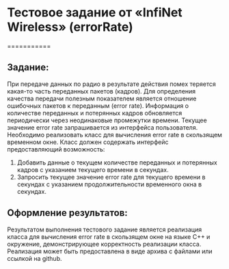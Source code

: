 # Тестовое задание от «InfiNet Wireless» (errorRate)
===========
## Задание: 
При передаче данных по радио в результате действия помех теряется какая-то часть переданных
пакетов (кадров). Для определения качества передачи полезным показателем является
отношение ошибочных пакетов к переданным (error rate).
Информация о количестве переданных и потерянных кадров обновляется периодически через
неодинаковые промежутки времени. Текущее значение error rate запрашивается из интерфейса
пользователя.
Необходимо реализовать класс для вычисления error rate в скользящем временном окне. Класс
должен содержать интерфейс предоставляющий возможность:
1. Добавить данные о текущем количестве переданных и потерянных кадров с указанием
текущего времени в секундах.
2. Запросить текущее значение error rate для текущего времени в секундах с указанием
продолжительности временного окна в секундах.

## Оформление результатов: 

Результатом выполнения тестового задание является реализация класса для вычисления error rate
в скользящем окне на языке C++ и окружение, демонстрирующее корректность реализации
класса.
Реализация может быть предоставлена в виде архива с файлами или ссылкой на github. 